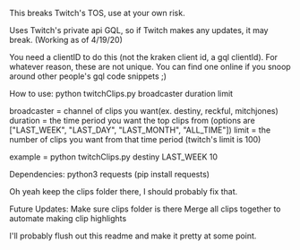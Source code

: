 This breaks Twitch's TOS, use at your own risk.

Uses Twitch's private api GQL, so if Twitch makes any updates, it may break. (Working as of 4/19/20) 

You need a clientID to do this (not the kraken client id, a gql clientId). For whatever reason, these are not unique. You can find one online if you snoop around other people's gql code snippets ;)

How to use:
  python twitchClips.py broadcaster duration limit

  broadcaster = channel of clips you want(ex. destiny, reckful, mitchjones)
  duration = the time period you want the top clips from (options are ["LAST_WEEK", "LAST_DAY", "LAST_MONTH", "ALL_TIME"])
  limit = the number of clips you want from that time period (twitch's limit is 100)

  example = python twitchClips.py destiny LAST_WEEK 10

Dependencies:
  python3
  requests (pip install requests)


Oh yeah keep the clips folder there, I should probably fix that.

Future Updates:
  Make sure clips folder is there
  Merge all clips together to automate making clip highlights


I'll probably flush out this readme and make it pretty at some point. 

  


